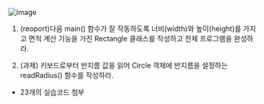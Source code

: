 
![image](https://user-images.githubusercontent.com/23616987/147302459-d99b9520-d73f-4d0a-ab22-abc0d9a08743.png)


1. (reoport)다음 main() 함수가 잘 작동하도록 너비(width)와 높이(height)를 가지고 면적 계산 기능을 가진 Rectangle 클래스를 작성하고 전체 프로그램을 완성하라.

2. (과제) 키보드로부터 반지름 값을 읽어 Circle 객체에 반지름을 설정하는 readRadius() 함수를 작성하라.

+ 23개의 실습코드 첨부
